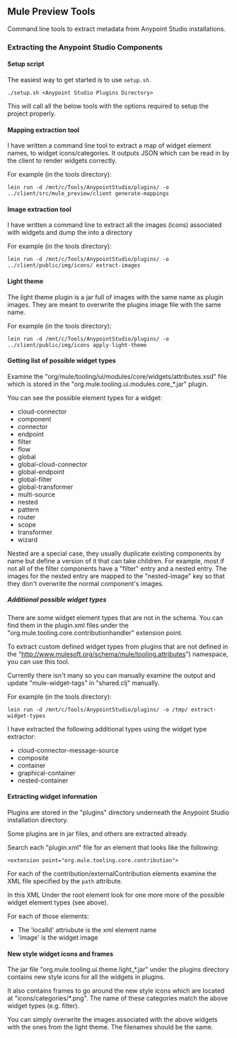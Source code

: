 ## Mule Preview Tools

Command line tools to extract metadata from Anypoint Studio installations.

### Extracting the Anypoint Studio Components

#### Setup script

The easiest way to get started is to use `setup.sh`.

    ./setup.sh <Anypoint Studio Plugins Directory>

This will call all the below tools with the options required to setup
the project properly.

#### Mapping extraction tool

I have written a command line tool to extract a map of widget element names, to widget icons/categories.
It outputs JSON which can be read in by the client to render widgets correctly.

For example (in the tools directory):

    lein run -d /mnt/c/Tools/AnypointStudio/plugins/ -o ../client/src/mule_preview/client generate-mappings

#### Image extraction tool

I have written a command line to extract all the images (icons) associated with widgets
and dump the into a directory

For example (in the tools directory):

    lein run -d /mnt/c/Tools/AnypointStudio/plugins/ -o ../client/public/img/icons/ extract-images

#### Light theme

The light theme plugin is a jar full of images with the same name as plugin images.
They are meant to overwrite the plugins image file with the same name.

For example (in the tools directory):

    lein run -d /mnt/c/Tools/AnypointStudio/plugins/ -o ../client/public/img/icons apply-light-theme

#### Getting list of possible widget types

Examine the "org/mule/tooling/ui/modules/core/widgets/attributes.xsd" file
which is stored in the "org.mule.tooling.ui.modules.core\_\*.jar" plugin.

You can see the possible element types for a widget:

- cloud-connector
- component
- connector
- endpoint
- filter
- flow
- global
- global-cloud-connector
- global-endpoint
- global-filter
- global-transformer
- multi-source
- nested
- pattern
- router
- scope
- transformer
- wizard

Nested are a special case, they usually duplicate existing components by name
but define a version of it that can take children.
For example, most if not all of the filter components have a "filter" entry
and a nested entry. The images for the nested entry are mapped to the "nested-image"
key so that they don't overwrite the normal component's images.

##### Additional possible widget types

There are some widget element types that are not in the schema.
You can find them in the plugin.xml files under the
"org.mule.tooling.core.contributionhandler" extension point.

To extract custom defined widget types from plugins that are
not defined in the "http://www.mulesoft.org/schema/mule/tooling.attributes") namespace,
you can use this tool.

Currently there isn't many so you can manually examine the output
and update "mule-widget-tags" in "shared.clj" manually.

For example (in the tools directory):

    lein run -d /mnt/c/Tools/AnypointStudio/plugins/ -o /tmp/ extract-widget-types

I have extracted the following additional types using the widget type
extractor:

- cloud-connector-message-source
- composite
- container
- graphical-container
- nested-container

#### Extracting widget information

Plugins are stored in the "plugins" directory underneath the
Anypoint Studio installation directory.

Some plugins are in jar files, and others are extracted already.

Search each "plugin.xml" file for an element that looks like the following:

    <extension point="org.mule.tooling.core.contribution">

For each of the contribution/externalContribution elements
examine the XML file specified by the `path` attribute.

In this XML Under the root element look for one more more of the
possible widget element types (see above).

For each of those elements:

- The 'localId' attriubute is the xml element name
- 'image' is the widget image

#### New style widget icons and frames

The jar file "org.mule.tooling.ui.theme.light\_\*.jar" under the plugins
directory contains new style icons for all the widgets in plugins.

It also contains frames to go around the new style icons which are located at
"icons/categories/\*.png". The name of these categories match the above widget types
(e.g. filter).

You can simply overwrite the images associated with the above widgets
with the ones from the light theme. The filenames should be the same.
